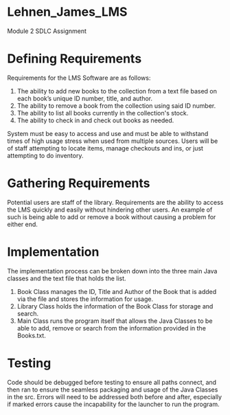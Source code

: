 # Lehnen_James_LMS
Module 2 SDLC Assignment
# Defining Requirements 
Requirements for the LMS Software are as follows:
1. The ability to add new books to the collection from a text file based on each book’s unique ID number, title, and author.
2. The ability to remove a book from the collection using said ID number.
3. The ability to list all books currently in the collection's stock.
4. The ability to check in and check out books as needed.

System must be easy to access and use and must be able to withstand times of high usage stress when used from multiple sources. Users will be of staff attempting to locate items, manage checkouts and ins, or just attempting to do inventory.
# Gathering Requirements 
Potential users are staff of the library. Requirements are the ability to access the LMS quickly and easily without hindering other users. An example of such is being able to add or remove a book without causing a problem for either end.
# Implementation
The implementation process can be broken down into the three main Java classes and the text file that holds the list.
1. Book Class manages the ID, Title and Author of the Book that is added via the file and stores the information for usage.
2. Library Class holds the information of the Book Class for storage and search.
3. Main Class runs the program itself that allows the Java Classes to be able to add, remove or search from the information provided in the Books.txt.
# Testing
Code should be debugged before testing to ensure all paths connect, and then ran to ensure the seamless packaging and usage of the Java Classes in the src. Errors will need to be addressed both before and after, especially if marked errors cause the incapability for the launcher to run the program.
